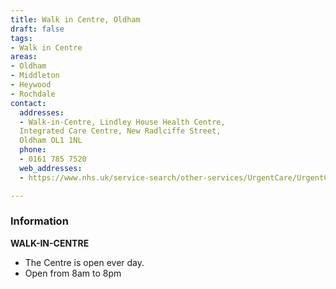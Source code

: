 ```yaml
---
title: Walk in Centre, Oldham
draft: false
tags:
- Walk in Centre
areas:
- Oldham
- Middleton
- Heywood
- Rochdale
contact:
  addresses:
  - Walk-in-Centre, Lindley House Health Centre,
  Integrated Care Centre, New Radlciffe Street,
  Oldham OL1 1NL  
  phone:
  - 0161 785 7520
  web_addresses:
  - https://www.nhs.uk/service-search/other-services/UrgentCare/UrgentCareFinder?Location

---
```


### Information
**WALK-IN-CENTRE** 

* The Centre is open ever day.
* Open from 8am to 8pm